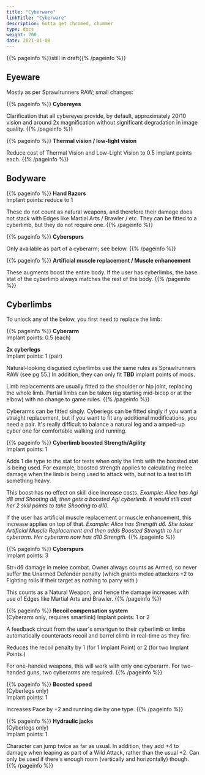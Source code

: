 ```yaml
---
title: "Cyberware"
linkTitle: "Cyberware"
description: Gotta get chromed, chummer
type: docs
weight: 700
date: 2021-01-08
---
```


{{% pageinfo %}}still in draft{{% /pageinfo %}} 

## Eyeware

Mostly as per Sprawlrunners RAW; small changes:

{{% pageinfo %}}
**Cybereyes**

Clarification that all cybereyes provide, by default, approximately 20/10 vision and around 2x magnification without significant degradation in image quality.
{{% /pageinfo %}}

{{% pageinfo %}}
**Thermal vision / low-light vision**

Reduce cost of Thermal Vision and Low-Light Vision to 0.5 implant points each.
{{% /pageinfo %}}



## Bodyware

{{% pageinfo %}}
**Hand Razors** \
Implant points: reduce to 1

These do not count as natural weapons, and therefore their damage does not stack with Edges like Martial Arts / Brawler / etc. They can be fitted to a cyberlimb, but they do not require one.
{{% /pageinfo %}} 

{{% pageinfo %}}
**Cyberspurs** 

Only available as part of a cyberarm; see below.
{{% /pageinfo %}} 

{{% pageinfo %}}
**Artificial muscle replacement / Muscle enhancement**

These augments boost the entire body. If the user has cyberlimbs, the base stat of the cyberlimb always matches the rest of the body.
{{% /pageinfo %}} 


## Cyberlimbs

To unlock any of the below, you first need to replace the limb:

{{% pageinfo %}}
**Cyberarm** \
Implant points: 0.5 (each)

**2x cyberlegs** \
Implant points: 1 (pair)

Natural-looking disguised cyberlimbs use the same rules as Sprawlrunners RAW (see pg 55.) In addition, they can only fit **TBD** implant points of mods.

Limb replacements are usually fitted to the shoulder or hip joint, replacing the whole limb. Partial limbs can be taken (eg starting mid-bicep or at the elbow) with no change to game rules.
{{% /pageinfo %}} 

Cyberarms can be fitted singly. Cyberlegs can be fitted singly if you want a straight replacement, but if you want to fit any additional modifications, you need a pair. It's really difficult to balance a natural leg and a amped-up cyber one for comfortable walking and running.

{{% pageinfo %}}
**Cyberlimb boosted Strength/Agility** \
Implant points: 1

Adds 1 die type to the stat for tests when only the limb with the boosted stat is being used. For example, boosted strength applies to calculating melee damage when the limb is being used to attack with, but not to a test to lift something heavy.

This boost has no effect on skill dice increase costs. *Example: Alice has Agi d8 and Shooting d8, then gets a boosted Agi cyberlimb. It would still cost her 2 skill points to take Shooting to d10.*

If the user has artificial muscle replacement or muscle enhancement, this increase applies on top of that. *Example: Alice has Strength d6. She takes Artificial Muscle Replacement and then adds Boosted Strength to her cyberarm. Her cyberarm now has d10 Strength.*
{{% /pageinfo %}}

{{% pageinfo %}}
**Cyberspurs** \
Implant points: 3

Str+d6 damage in melee combat. Owner always counts as Armed, so never suffer the Unarmed Defender penalty (which grants melee attackers +2 to Fighting rolls if their target as nothing to parry with.)

This counts as a Natural Weapon, and hence the damage increases with use of Edges like Martial Arts and Brawler.
{{% /pageinfo %}} 

{{% pageinfo %}}
**Recoil compensation system** \
(Cyberarm only, requires smartlink)
Implant points: 1 or 2

A feedback circuit from the user's smartgun to their cyberlimb or limbs automatically counteracts recoil and barrel climb in real-time as they fire.

Reduces the recoil penalty by 1 (for 1 Implant Point) or 2 (for two Implant Points.)

For one-handed weapons, this will work with only one cyberarm. For two-handed guns, two cyberarms are required.
{{% /pageinfo %}} 

{{% pageinfo %}}
**Boosted speed** \
(Cyberlegs only) \
Implant points: 1

Increases Pace by +2 and running die by one type.
{{% /pageinfo %}} 

{{% pageinfo %}}
**Hydraulic jacks** \
(Cyberlegs only) \
Implant points: 1

Character can jump twice as far as usual. In addition, they add +4 to damage when leaping as part of a Wild Attack, rather than the usual +2. Can only be used if there's enough room (vertically and horizontally) though.
{{% /pageinfo %}} 


<!--

in sprawlrunners


Eyeware:
* cybereyes >> required for below
* camera
* flare compensation
* infravision
* low-light vision
* retinal copy

Earware
* cyberears >> required for below
* damper
* improved frequency range
* recorder


Headware
* chipjack
* cortex bomb
* data filter
* data lock
* datajack
* headware memory
* phone
* radio
* voice modulation
  * voice amplification
  * secondary pattern
  * 

Bodyware
* air filtration
* artifical muscle replacement
* blood filtration
* dermal plating
* fingertip compartment
* hand razor
* muscle enhancement
* reaction enhancers
* skillwires
* smartlink
* spur
* vehicle control rig

cyberlimbs
* simple limb
* built-in device



-->

